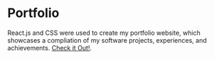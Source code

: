 # Portfolio

React.js and CSS were used to create my portfolio website, which showcases a compliation of my software projects, experiences, and achievements.   [Check it Out!](https://hareemk.com/).
